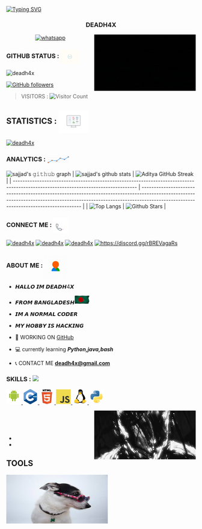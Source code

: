 [![Typing SVG](https://readme-typing-svg.herokuapp.com?font=Fuzzy+Bubbles&size=35&duration=4000&color=FF0000&width=505&height=55&lines=WELCOME+TO+MY+PROFILE+%F0%9F%9B%A1%EF%B8%8F;DEADH4X+IS+HERE)](https://git.io/typing-svg)
<img align ='center' src='' width = '200px'></h2>
<h3 align="center">DEADH4X</h3>

<p><img align="right" alt="gif" src="https://github.com/DEADH4X/DEADH4X/blob/main/20220728_223728.gif" width="270" height="150" /></p>



<p align="center"><a href="https://wa.me/message/BSNLUHMX7DGZK1"><img title="whatsapp" src="https://img.shields.io/badge/Whatsapp-black?style=for-the-badge&logo=whatsapp"></a>

<h3> GITHUB STATUS : <img align ='center' src='https://github.com/DEADH4X/DEADH4X/blob/main/43bf277e2f8620f3ffa874fbaec55a3c.gif' width = '50px'></h2>

<p align="left"> <img src="https://komarev.com/ghpvc/?username=deadh4x&label=Profile%20views&color=0e75b6&style=flat" alt="deadh4x" /> </p>

[![GitHub followers](https://img.shields.io/github/followers/deadh4x.svg?style=social&label=Follow&maxAge=2592000)](https://github.com/deadh4x?tab=followers)

>VISITORS :
![Visitor Count](https://profile-counter.glitch.me/deadh4x/count.svg)

<h2> STATISTICS : <img align ='center' src='https://github.com/DEADH4X/DEADH4X/blob/main/responsive_stats.gif' width = '80px'></h2>


<p align="left"> <a href="https://github.com/ryo-ma/github-profile-trophy"><img src="https://github-profile-trophy.vercel.app/?username=deadh4x" alt="deadh4x" /></a> </p>


<h3> ANALYTICS : <img align ='center' src='https://github.com/DEADH4X/DEADH4X/blob/main/Comp_13.gif' width = '60px'></h2>


 ![sajjad's 𝚐𝚒𝚝𝚑𝚞𝚋 graph](https://activity-graph.herokuapp.com/graph?username=deadh4x&theme=redical&hide_border=true&area=true)
| ![sajjad's github stats](https://github-readme-stats.vercel.app/api?username=deadh4x&show_icons=true&theme=radical)             | ![Aditya GitHub Streak](https://github-readme-streak-stats.herokuapp.com/?user=deadh4x&theme=radical)                                                                                                           |
| --------------------------------------------------------------------------------------------------------------------------------- | ----------------------------------------------------------------------------------------------------------------------------------------------------------------------------------------------------------------- |
| ![Top Langs](https://github-readme-stats.vercel.app/api/top-langs/?username=deadh4x&langs_count=8&theme=radical&layout=compact) | ![Github Stars](https://github-readme-stats.vercel.app/api?username=deadh4x&show_icons=true&locale=en&count_private=true&hide_rank=true&custom_title=My%20GitHub%20Stats&disable_animations=true&theme=radical) |







<h3> CONNECT ME : <img align ='center' src='https://github.com/DEADH4X/DEADH4X/blob/main/contact-us1.gif' width = '40px'></h2>


<p align="left">
<a href="https://twitter.com/deadh4x" target="blank"><img align="center" src="https://raw.githubusercontent.com/rahuldkjain/github-profile-readme-generator/master/src/images/icons/Social/twitter.svg" alt="deadh4x" height="30" width="40" /></a>
<a href="https://fb.com/deadh4x" target="blank"><img align="center" src="https://raw.githubusercontent.com/rahuldkjain/github-profile-readme-generator/master/src/images/icons/Social/facebook.svg" alt="deadh4x" height="30" width="40" /></a>
<a href="https://instagram.com/deadh4x" target="blank"><img align="center" src="https://raw.githubusercontent.com/rahuldkjain/github-profile-readme-generator/master/src/images/icons/Social/instagram.svg" alt="deadh4x" height="30" width="40" /></a>
<a href="https://discord.gg/https://discord.gg/rBREVagaRs" target="blank"><img align="center" src="https://raw.githubusercontent.com/rahuldkjain/github-profile-readme-generator/master/src/images/icons/Social/discord.svg" alt="https://discord.gg/rBREVagaRs" height="30" width="40" /></a>
</p>

<h3> ABOUT ME : <img align ='center' src='https://github.com/DEADH4X/DEADH4X/blob/main/20220729_215243%20(1).gif' width = '60px'></h2>


- 𝙃𝘼𝙇𝙇𝙊 𝙄𝙈 𝘿𝙀𝘼𝘿𝙃4𝙓
- 𝙁𝙍𝙊𝙈 𝘽𝘼𝙉𝙂𝙇𝘼𝘿𝙀𝙎𝙃<img src="https://github.com/DEADH4X/DEADH4X/blob/main/533000752bangladesh-flag-waving-gif-animation-8.gif" width=" 40px">
- 𝙄𝙈 𝘼 𝙉𝙊𝙍𝙈𝘼𝙇 𝘾𝙊𝘿𝙀𝙍
- 𝙈𝙔 𝙃𝙊𝘽𝘽𝙔 𝙄𝙎 𝙃𝘼𝘾𝙆𝙄𝙉𝙂
- 💼 WORKING ON [GitHub](https://github.com/DEADH4X)

- 💻 currently learning ***Python,java,bash***

- 📞 CONTACT ME **deadh4x@gmail.com**




<h3> SKILLS : <img src = "https://media2.giphy.com/media/QssGEmpkyEOhBCb7e1/giphy.gif?cid=ecf05e47a0n3gi1bfqntqmob8g9aid1oyj2wr3ds3mg700bl&rid=giphy.gif" width = 32px> </h2>



<p align="left"> <a href="https://developer.android.com" target="_blank" rel="noreferrer"> <img src="https://raw.githubusercontent.com/devicons/devicon/master/icons/android/android-original-wordmark.svg" alt="android" width="40" height="40"/> </a> <a href="https://www.w3schools.com/cpp/" target="_blank" rel="noreferrer"> <img src="https://raw.githubusercontent.com/devicons/devicon/master/icons/cplusplus/cplusplus-original.svg" alt="cplusplus" width="40" height="40"/> </a> <a href="https://www.w3.org/html/" target="_blank" rel="noreferrer"> <img src="https://raw.githubusercontent.com/devicons/devicon/master/icons/html5/html5-original-wordmark.svg" alt="html5" width="40" height="40"/> </a> <a href="https://developer.mozilla.org/en-US/docs/Web/JavaScript" target="_blank" rel="noreferrer"> <img src="https://raw.githubusercontent.com/devicons/devicon/master/icons/javascript/javascript-original.svg" alt="javascript" width="40" height="40"/> </a> <a href="https://www.linux.org/" target="_blank" rel="noreferrer"> <img src="https://raw.githubusercontent.com/devicons/devicon/master/icons/linux/linux-original.svg" alt="linux" width="40" height="40"/> </a> <a href="https://www.python.org" target="_blank" rel="noreferrer"> <img src="https://raw.githubusercontent.com/devicons/devicon/master/icons/python/python-original.svg" alt="python" width="40" height="40"/> </a> </p>


<p><img align="right" alt="gif" src="https://github.com/DEADH4X/DEADH4X/blob/main/d2e58b5a43b7f21bb9f06167e3980224.gif" width="270" height="130" /></p>

<br>
<br>
  <br>






-
-
## TOOLS
<img align ='center' src='https://github.com/DEADH4X/DEADH4X/blob/main/images%20(17).jpeg' width = '270px' height="130" ></h2>
